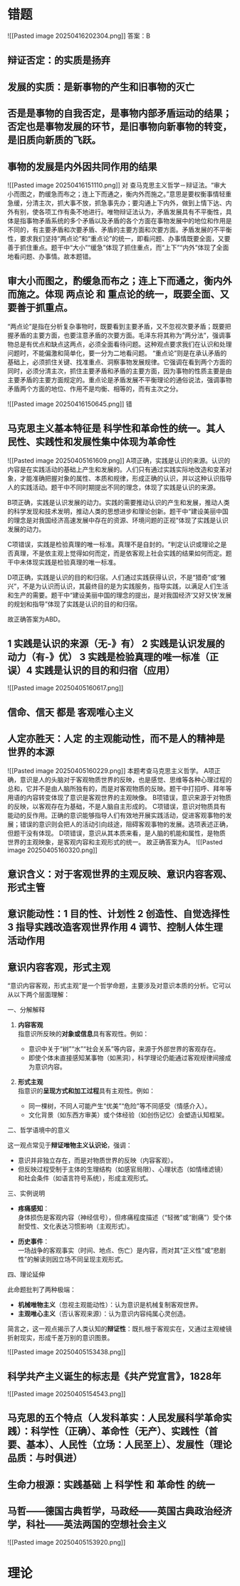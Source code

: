 # 错题

![[Pasted image 20250416202304.png]]
答案：B
## 辩证否定：的实质是扬弃
## 发展的实质：是新事物的产生和旧事物的灭亡
## 否是是事物的自我否定，是事物内部矛盾运动的结果；否定也是事物发展的环节，是旧事物向新事物的转变，是旧质向新质的飞跃。
## 事物的发展是内外因共同作用的结果

![[Pasted image 20250416151110.png]]
对
查马克思主义哲学－辩证法。“审大小而图之，酌缓急而布之；连上下而通之，衡内外而施之。”意思是要权衡事情轻重急缓，分清主次，抓大事不放，抓急事先办；要沟通上下内外，做到上情下达、内外有别，使各项工作有条不地进行。唯物辩证法认为，矛盾发展具有不平衡性，具体是指事物矛盾系统的多个矛盾以及矛盾的各个方面在事物发展中的地位和作用是不同的，有主要矛盾和次要矛盾、矛盾的主要方面和次要方面。矛盾发展的不平衡性，要求我们坚持“两点论”和“重点论”的统一，即看问题、办事情既要全面，又要善于抓住重点。题干中“大小”“缓急”体现了抓住重点，而“上下”“内外”体现了全面地看问题、办事情。故本题错。
## 审大小而图之，酌缓急而布之；连上下而通之，衡内外而施之。体现 两点论 和 重点论的统一，既要全面、又要善于抓重点。
“两点论”是指在分析复杂事物时，既要看到主要矛盾，又不忽视次要矛盾；既要把握矛盾的主要方面，也要注意矛盾的次要方面。毛泽东将其称为“两分法”，强调事物总是有优点和缺点这两点，必须全面看待问题。这种观点要求我们在认识和处理问题时，不能偏激和简单化，要一分为二地看问题。
“重点论”则是在承认矛盾的基础上，必须抓住关键、找准重点、洞察事物发展规律。它强调在看到两个方面的同时，必须分清主次，抓住主要矛盾和矛盾的主要方面，因为事物的性质主要是由主要矛盾的主要方面规定的。重点论是矛盾发展不平衡理论的通俗说法，强调事物矛盾两个方面的地位、作用不是均衡、相等的，而有主次之分。

![[Pasted image 20250416150645.png]]
错
## 马克思主义基本特征是 科学性和革命性的统一。其人民性、实践性和发展性集中体现为革命性


![[Pasted image 20250405161609.png]]
A项正确，实践是认识的来源。认识的内容是在实践活动的基础上产生和发展的。人们只有通过实践实际地改造和变革对象，才能准确把握对象的属性、本质和规律，形成正确的认识，并以这种认识指导人的实践活动。题干中不同时期提出不同的理念，体现了实践是认识的来源。

B项正确，实践是认识发展的动力。实践的需要推动认识的产生和发展，推动人类的科学发现和技术发明，推动人类的思想进步和理论创新。题干中“建设美丽中国的理念是对我国经济高速发展中存在的资源、环境问题的正视”体现了实践是认识发展的动力。

C项错误，实践是检验真理的唯一标准。真理不是自封的。“判定认识或理论之是否真理，不是依主观上觉得如何而定，而是依客观上社会实践的结果如何而定。题干中未体现实践是检验真理的唯一标准。

D项正确，实践是认识的目的和归宿。人们通过实践获得认识，不是“猎奇”或“雅兴”，不是为认识而认识，其最终目的是为实践服务，指导实践，以满足人们生活和生产的需要。题干中“建设美丽中国的理念的提出，是对我国经济‘又好又快’发展的规划和指导”体现了实践是认识的目的和归宿。

故正确答案为ABD。

## 1 实践是认识的来源（无-》有） 2 实践是认识发展的动力（有-》优） 3 实践是检验真理的唯一标准（正误）4 实践是认识的目的和归宿（应用）

![[Pasted image 20250405160617.png]]
## 信命、信天 都是 客观唯心主义
## 人定亦胜天：人定 的主观能动性，而不是人的精神是世界的本源


![[Pasted image 20250405160229.png]]
本题考查马克思主义哲学。
A项正确，意识是人的头脑对于客观物质世界的反映，也是感觉、思维等各种心理过程的总和，它并不是由人脑所独有的，而是对客观物质的反映。题干中打招呼、拜年等用语的内容转变体现了意识是客观世界的主观映像。
B项错误，意识来源于对物质的反映，以客观存在为基础，不是人脑自主形成的。
C项错误，意识对物质具有能动的反作用。正确的意识能够指导人们有效地开展实践活动，促进客观事物的发展；错误的意识则会把人的活动引向歧途，阻碍客观事物的发展。选项表述正确，但题干没有体现。
D项错误，意识从其本质来看，是人脑的机能和属性，是物质世界的主观映象，是客观内容和主观形式的统一。
故正确答案为A。
![[Pasted image 20250405160320.png]]
## 意识含义：对于客观世界的主观反映、意识内容客观、形式主管
## 意识能动性：1 目的性、计划性 2 创造性、自觉选择性 3 指导实践改造客观世界作用 4 调节、控制人体生理活动作用
## 意识内容客观，形式主观
“意识内容客观，形式主观”是一个哲学命题，主要涉及对意识本质的分析。它可以从以下两个层面理解：

一、分解解释

1. ​**内容客观**​  
    指意识所反映的**对象或信息**具有客观性。例如：
    
    - 意识中关于“树”“水”“社会关系”等内容，来源于外部世界的客观存在。
    - 即使个体未直接感知某事物（如黑洞），科学理论仍能通过客观规律间接成为意识内容。
2. ​**形式主观**​  
    指意识的**呈现方式和加工过程**具有主观性。例如：
    
    - 同一棵树，不同人可能产生“优美”“危险”等不同感受（情感介入）。
    - 文化背景（如东西方审美）或个体经验（如创伤记忆）会塑造认知框架。

二、哲学语境中的意义

这一观点常见于**辩证唯物主义认识论**，强调：

- 意识并非独立存在，而是对物质世界的反映（内容客观）。
- 但反映过程受制于主体的生理结构（如感官局限）、心理状态（如情绪滤镜）和社会条件（如语言符号系统），形成主观形式。

三、实例说明

- ​**疼痛感知**​：  
    身体损伤是客观内容（神经信号），但疼痛程度描述（“轻微”或“剧痛”）受个体耐受性、文化表达习惯影响（主观形式）。
    
- ​**历史事件**​：  
    一场战争的客观事实（时间、地点、伤亡）是内容，而对其“正义性”或“悲剧性”的解读则因立场不同呈现主观形式。
    

四、理论延伸

此命题批判了两种极端：

- ​**机械唯物主义**​（忽视主观能动性）：认为意识是机械复制客观世界。
- ​**主观唯心主义**​（否认客观来源）：认为意识内容纯属心灵创造。

简言之，这一观点揭示了人类认知的**辩证性**​：既扎根于客观实在，又通过主观棱镜折射现实，形成千差万别的意识图景。

![[Pasted image 20250405153438.png]]
## 科学共产主义诞生的标志是《共产党宣言》，1828年


![[Pasted image 20250405154543.png]]
## 马克思的五个特点（人发科革实：人民发展科学革命实践）：科学性（正确）、革命性（无产）、实践性（首要、基本）、人民性（立场：人民至上）、发展性（理论品质：与时俱进）
## 生命力根源：实践基础 上 科学性 和 革命性 的统一
## 马哲——德国古典哲学，马政经——英国古典政治经济学，科社——英法两国的空想社会主义
![[Pasted image 20250405153920.png]]


# 理论


